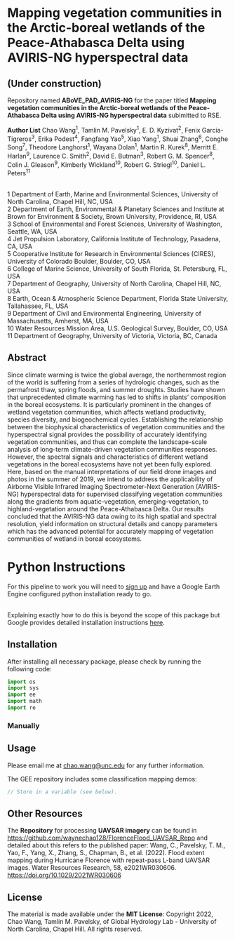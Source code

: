 
# Mapping vegetation communities in the Arctic-boreal wetlands of the Peace-Athabasca Delta using AVIRIS-NG hyperspectral data

## (Under construction)

Repository named **ABoVE_PAD_AVIRIS-NG** for the paper titled **Mapping vegetation communities in the Arctic-boreal wetlands of the Peace-Athabasca Delta using AVIRIS-NG hyperspectral data** subimitted to RSE.

**Author List**
Chao Wang<sup>1</sup>, Tamlin M. Pavelsky<sup>1</sup>, E. D. Kyzivat<sup>2</sup>, Fenix Garcia-Tigreros<sup>3</sup>, Erika Podest<sup>4</sup>, Fangfang Yao<sup>5</sup>, Xiao Yang<sup>1</sup>, Shuai Zhang<sup>6</sup>, Conghe Song<sup>7</sup>, Theodore Langhorst<sup>1</sup>, Wayana Dolan<sup>1</sup>, Martin R. Kurek<sup>8</sup>, Merritt E. Harlan<sup>9</sup>, Laurence C. Smith<sup>2</sup>, David E. Butman<sup>3</sup>, Robert G. M. Spencer<sup>8</sup>, Colin J. Gleason<sup>9</sup>, Kimberly Wickland<sup>10</sup>, Robert G. Striegl<sup>10</sup>,  Daniel L. Peters<sup>11</sup>

</br>1 Department of Earth, Marine and Environmental Sciences, University of North Carolina, Chapel Hill, NC, USA
</br>2 Department of Earth, Environmental & Planetary Sciences and Institute at Brown for Environment & Society, Brown University, Providence, RI, USA
</br>3 School of Environmental and Forest Sciences, University of Washington, Seattle, WA, USA 
</br>4 Jet Propulsion Laboratory, California Institute of Technology, Pasadena, CA, USA
</br>5 Cooperative Institute for Research in Environmental Sciences (CIRES), University of Colorado Boulder, Boulder, CO, USA
</br>6 College of Marine Science, University of South Florida, St. Petersburg, FL, USA 
</br>7 Department of Geography, University of North Carolina, Chapel Hill, NC, USA
</br>8 Earth, Ocean & Atmospheric Science Department, Florida State University, Tallahassee, FL, USA
</br>9 Department of Civil and Environmental Engineering, University of Massachusetts, Amherst, MA, USA
</br>10 Water Resources Mission Area, U.S. Geological Survey, Boulder, CO, USA
</br>11 Department of Geography, University of Victoria, Victoria, BC, Canada



## Abstract
Since climate warming is twice the global average, the northernmost region of the world is suffering from a series of hydrologic changes, such as the permafrost thaw, spring floods, and summer droughts. Studies have shown that unprecedented climate warming has led to shifts in plants’ composition in the boreal ecosystems. It is particularly prominent in the changes of wetland vegetation communities, which affects wetland productivity, species diversity, and biogeochemical cycles. Establishing the relationship between the biophysical characteristics of vegetation communities and the hyperspectral signal provides the possibility of accurately identifying vegetation communities, and thus can complete the landscape-scale analysis of long-term climate-driven vegetation communities responses. However, the spectral signals and characteristics of different wetland vegetations in the boreal ecosystems have not yet been fully explored. Here, based on the manual interpretations of our field drone images and photos in the summer of 2019, we intend to address the applicability of Airborne Visible Infrared Imaging Spectrometer-Next Generation (AVIRIS-NG) hyperspectral data for supervised classifying vegetation communities along the gradients from aquatic-vegetation, emerging-vegetation, to highland-vegetation around the Peace-Athabasca Delta. Our results concluded that the AVIRIS-NG data owing to its high spatial and spectral resolution, yield information on structural details and canopy parameters which has the advanced potential for accurately mapping of vegetation communities of wetland in boreal ecosystems.



# Python Instructions
For this pipeline to work you will need to [sign up](https://earthengine.google.com/signup/) and have a Google Earth Engine configured python installation ready to go. 

<br>Explaining exactly how to do this is beyond the scope of this package but Google provides detailed installation instructions [here](https://developers.google.com/earth-engine/python_install).

## Installation

After installing all necessary package, please check by running the following code:
```python
import os
import sys
import ee
import math
import re
```

### Manually



## Usage
Please email me at chao.wang@unc.edu for any further information.

The GEE repository includes some classification mapping demos:
```javascript
// Store in a variable (see below).

```

## Other Resources
The **Repository** for processing **UAVSAR imagery** can be found in
https://github.com/waynechao128/FlorenceFlood_UAVSAR_Repo
and detailed about this refers to the published paper: Wang, C., Pavelsky, T. M., Yao, F., Yang, X., Zhang, S., Chapman, B., et al. (2022). Flood extent mapping during Hurricane Florence with repeat-pass L-band UAVSAR images. Water Resources Research, 58, e2021WR030606. https://doi.org/10.1029/2021WR030606


## License
The material is made available under the **MIT License**: Copyright 2022, Chao Wang, Tamlin M. Pavelsky, of Global Hydrology Lab - University of North Carolina, Chapel Hill.
All rights reserved.

